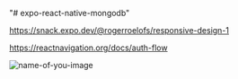 "# expo-react-native-mongodb" 


https://snack.expo.dev/@rogerroelofs/responsive-design-1

https://reactnavigation.org/docs/auth-flow


![name-of-you-image](https://github.com/spyhunter-it-solution/expo-react-native-mongodb/blob/main/ScreenShot/Screenshot_2021-09-02-17-47-06-702_host.exp.exponent.jpg)
